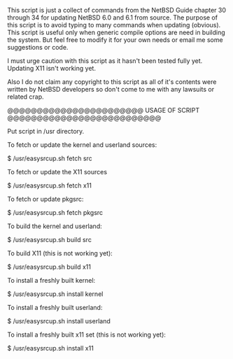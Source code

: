 This script is just a collect of commands from the NetBSD Guide chapter 30 through 34 for updating NetBSD 6.0 and 6.1 from source. The purpose of this script is to avoid typing to many commands when updating (obvious). This script is useful only when generic compile options are need in building the system. But feel free to modify it for your own needs or email me some suggestions or code.

I must urge caution with this script as it hasn't been tested fully yet. Updating X11 isn't working yet.

Also I do not claim any copyright to this script as all of it's contents were written by NetBSD developers so don't come to me with any lawsuits or related crap.


@@@@@@@@@@@@@@@@@@@@@@@ USAGE OF SCRIPT @@@@@@@@@@@@@@@@@@@@@@@@@@

Put script in /usr directory.


To fetch or update the kernel and userland sources:

$ /usr/easysrcup.sh fetch src


To fetch or update the X11 sources

$ /usr/easysrcup.sh fetch x11


To fetch or update pkgsrc:

$ /usr/easysrcup.sh fetch pkgsrc


To build the kernel and userland:

$ /usr/easysrcup.sh build src


To build X11 (this is not working yet):

$ /usr/easysrcup.sh build x11


To install a freshly built kernel:

$ /usr/easysrcup.sh install kernel


To install a freshly built userland:

$ /usr/easysrcup.sh install userland


To install a freshly built x11 set (this is not working yet):

$ /usr/easysrcup.sh install x11
